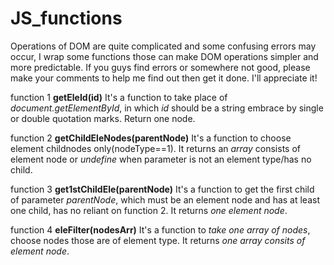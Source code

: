# JS_functions
Operations of DOM are quite complicated and some confusing errors may occur, I wrap some functions those can make DOM operations simpler and more predictable. If you guys find errors or somewhere not good, please make your comments to help me find out then get it done. I'll appreciate it!

function 1 **getEleId(id)**
It's a function to take place of *document.getElementById*, in which *id* should be a string embrace by single or double quotation marks. Return one node.

function 2 **getChildEleNodes(parentNode)**
It's a function to choose element childnodes only(nodeType==1). It returns an *array* consists of element node or *undefine* when parameter is not an element type/has no child.

function 3 **get1stChildEle(parentNode)**
It's a function to get the first child of parameter *parentNode*, which must be an element node and has at least one child, has no reliant on function 2. It returns *one element node*.

function 4 **eleFilter(nodesArr)**
It's a function to *take one array of nodes*, choose nodes those are of element type. It returns *one array consits of element node*.
